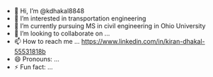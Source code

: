 - 👋 Hi, I’m @kdhakal8848
- 👀 I’m interested in transportation engineering
- 🌱 I’m currently pursuing MS in civil engineering in Ohio University  
- 💞️ I’m looking to collaborate on ...
- 📫 How to reach me ... https://www.linkedin.com/in/kiran-dhakal-55531818b
- 😄 Pronouns: ...
- ⚡ Fun fact: ...

<!---
kdhakal8848/kdhakal8848 is a ✨ special ✨ repository because its `README.md` (this file) appears on your GitHub profile.
You can click the Preview link to take a look at your changes.
--->

